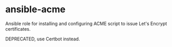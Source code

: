 # ansible-acme
Ansible role for installing and configuring ACME script
to issue Let's Encrypt certificates.

DEPRECATED, use Certbot instead.
